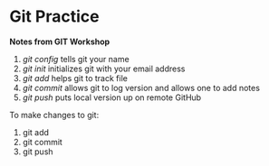 # Git Practice
**Notes from GIT Workshop**

1. *git config* tells git your name
2. *git init* initializes git with your email address
3. *git add* helps git to track file
4. *git commit* allows git to log version and allows one to add notes
5. *git push* puts local version up on remote GitHub

To make changes to git:
1. git add
2. git commit
3. git push 


